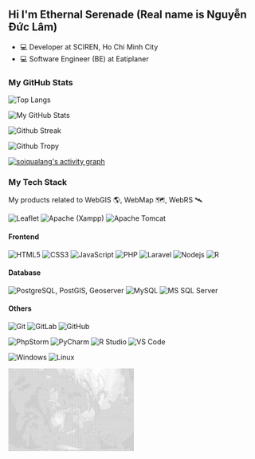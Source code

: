 ## Hi I'm Ethernal Serenade (Real name is Nguyễn Đức Lâm)

+ :computer: Developer at SCIREN, Ho Chi Minh City
+ :computer: Software Engineer (BE) at Eatiplaner

### My GitHub Stats
![Top Langs](https://github-readme-stats.vercel.app/api/top-langs/?username=Ethernal-Serenade&langs_count=10&layout=compact&theme=tokyonight)

![My GitHub Stats](https://github-readme-stats.vercel.app/api?username=Ethernal-Serenade&show_icons=true&theme=tokyonight)

![Github Streak](https://github-readme-streak-stats.herokuapp.com/?user=Ethernal-Serenade&theme=algolia)

![Github Tropy](https://github-profile-trophy.vercel.app/?username=Ethernal-Serenade&column=8&margin-w=15&margin-h=15)

<a href="https://github.com/Ethernal-Serenade/Ethernal-Serenade"><img alt="soiqualang's activity graph" src="https://activity-graph.herokuapp.com/graph?username=ethernal-serenade&bg_color=004253&color=ffffff&line=a401f9&point=facc00&hide_border=true"/></a>

### My Tech Stack
My products related to WebGIS :earth_americas:, WebMap :world_map:, WebRS :artificial_satellite:

![Leaflet](https://img.shields.io/badge/-Leaflet-%23282C34?style=flat-square&logo=leaflet&logoColor=green&color=000000)
![Apache (Xampp)](https://img.shields.io/badge/-Apache-%23282C34?style=flat-square&logo=apache&logoColor=black&color=ffbf00)
![Apache Tomcat](https://img.shields.io/badge/-Tomcat-%23282C34?style=flat-square&logo=apache-tomcat&logoColor=black&color=ffbf00)

#### Frontend
![HTML5](https://img.shields.io/badge/-HTML5-%23E44D27?style=flat-square&logo=html5&logoColor=ffffff)
![CSS3](https://img.shields.io/badge/-CSS3-%231572B6?style=flat-square&logo=css3)
![JavaScript](https://img.shields.io/badge/-JavaScript-%23F7DF1C?style=flat-square&logo=javascript&logoColor=000000&labelColor=%23F7DF1C&color=%23FFCE5A)
![PHP](https://img.shields.io/badge/-PHP-%23F7DF1C?style=flat-square&logo=php&logoColor=000000&color=B472C1)
![Laravel](https://img.shields.io/badge/-Laravel-%23E44D27?style=flat-square&logo=laravel&logoColor=ffffff)
![Nodejs](https://img.shields.io/badge/-Nodejs-black?style=flat-square&logo=Node.js)
![R](https://img.shields.io/badge/-R-000000?style=flat-square&logo=r&logoColor=white&color=blue)

#### Database
![PostgreSQL, PostGIS, Geoserver](https://img.shields.io/badge/-PostgreSQL-336791?style=flat-square&logo=postgresql)
![MySQL](https://img.shields.io/badge/-MySQL-CC2927?style=flat-square&logo=mysql&logoColor=white&color=blue)
![MS SQL Server](http://img.shields.io/badge/-MS%20SQL%20Server-CC2927?style=flat-square&logo=microsoft-sql-server&logoColor=ffffff)

#### Others
![Git](https://img.shields.io/badge/-Git-%23F05032?style=flat-square&logo=git&logoColor=%23ffffff)
![GitLab](https://img.shields.io/badge/-GitLab-FCA121?style=flat-square&logo=gitlab)
![GitHub](https://img.shields.io/badge/-GitHub-181717?style=flat-square&logo=github)

![PhpStorm](https://img.shields.io/badge/-PhpStorm-000000?style=flat-square&logo=phpstorm&logoColor=fff&color=8e1f67)
![PyCharm](https://img.shields.io/badge/-PyCharm-000000?style=flat-square&logo=pycharm&logoColor=000&color=77f400)
![R Studio](https://img.shields.io/badge/-RStudio-000000?style=flat-square&logo=rstudio&logoColor=white&color=blue)
![VS Code](http://img.shields.io/badge/-VS%20Code-007ACC?style=flat-square&logo=visual-studio-code&logoColor=ffffff)

![Windows](http://img.shields.io/badge/-Windows-0078D6?style=flat-square&logo=windows&logoColor=ffffff)
![Linux](https://img.shields.io/badge/-Linux-0078D6?style=flat-square&logo=linux&logoColor=white&color=black)

<img alt="eternal nocturne ASCII" src="ASCII-art.png" width="50%" height="50%"/>

